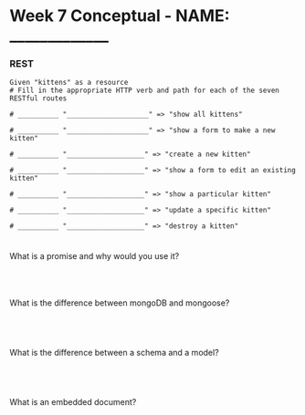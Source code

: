 # Week 7 Conceptual - NAME: _____________

### REST

```
Given "kittens" as a resource
# Fill in the appropriate HTTP verb and path for each of the seven RESTful routes

# __________ "____________________" => "show all kittens"

# __________ "____________________" => "show a form to make a new kitten"

# __________ "___________________" => "create a new kitten"

# __________ "___________________" => "show a form to edit an existing kitten"

# __________ "___________________" => "show a particular kitten"

# __________ "___________________" => "update a specific kitten"

# __________ "___________________" => "destroy a kitten"
  
```

###

What is a promise and why would you use it?

```



```

### 

What is the difference between mongoDB and mongoose?

```




```

What is the difference between a schema and a model?

```




```

What is an embedded document?

```




```
